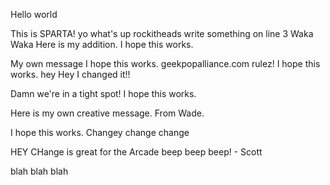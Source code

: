 Hello world

This is SPARTA!
yo what's up rockitheads
write something on line 3
Waka Waka
Here is my addition.
I hope this works.


My own message
I hope this works.
geekpopalliance.com rulez!
I hope this works.
hey
Hey I changed it!!

Damn we're in a tight spot!
I hope this works.

Here is my own creative message. From Wade.

I hope this works.
Changey change change

HEY CHange is great for the Arcade  beep beep beep! - Scott



blah blah blah
